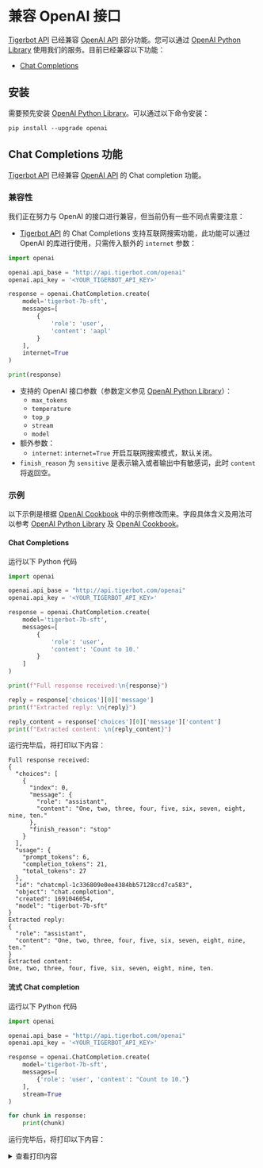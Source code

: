 # 兼容 OpenAI 接口
[Tigerbot API](https://www.tigerbot.com/api-reference/chat) 已经兼容 [OpenAI API](https://platform.openai.com/docs/introduction) 部分功能。您可以通过 [OpenAI Python Library](https://github.com/openai/openai-python) 使用我们的服务。目前已经兼容以下功能：
* [Chat Completions](#chat-completion-功能)


## 安装
需要预先安装 [OpenAI Python Library](https://github.com/openai/openai-python)。可以通过以下命令安装：
```shell
pip install --upgrade openai
```

## Chat Completions 功能
[Tigerbot API](https://www.tigerbot.com/api-reference/chat) 已经兼容 [OpenAI API](https://platform.openai.com/docs/introduction) 的 Chat completion 功能。


### 兼容性
我们正在努力与 OpenAI 的接口进行兼容，但当前仍有一些不同点需要注意：
* [Tigerbot API](https://www.tigerbot.com/api-reference/chat) 的 Chat Completions 支持互联网搜索功能，此功能可以通过 OpenAI 的库进行使用，只需传入额外的 `internet` 参数：
```python
import openai

openai.api_base = "http://api.tigerbot.com/openai"
openai.api_key = '<YOUR_TIGERBOT_API_KEY>'

response = openai.ChatCompletion.create(
    model='tigerbot-7b-sft',
    messages=[
        {
            'role': 'user',
            'content': 'aapl'
        }
    ],
    internet=True
)

print(response)
```
* 支持的 OpenAI 接口参数（参数定义参见 [OpenAI Python Library](https://github.com/openai/openai-python)）：
  * `max_tokens`
  * `temperature`
  * `top_p`
  * `stream`
  * `model`
* 额外参数：
  * `internet`: `internet=True` 开启互联网搜索模式，默认关闭。
* `finish_reason` 为 `sensitive` 是表示输入或者输出中有敏感词，此时 `content` 将返回空。

### 示例

以下示例是根据 [OpenAI Cookbook](https://github.com/openai/openai-cookbook) 中的示例修改而来。字段具体含义及用法可以参考 [OpenAI Python Library](https://github.com/openai/openai-python) 及 [OpenAI Cookbook](https://github.com/openai/openai-cookbook)。

#### Chat Completions

运行以下 Python 代码
```python
import openai

openai.api_base = "http://api.tigerbot.com/openai"
openai.api_key = '<YOUR_TIGERBOT_API_KEY>'

response = openai.ChatCompletion.create(
    model='tigerbot-7b-sft',
    messages=[
        {
            'role': 'user',
            'content': 'Count to 10.'
        }
    ]
)

print(f"Full response received:\n{response}")

reply = response['choices'][0]['message']
print(f"Extracted reply: \n{reply}")

reply_content = response['choices'][0]['message']['content']
print(f"Extracted content: \n{reply_content}")

```
运行完毕后，将打印以下内容：
```shell
Full response received:
{
  "choices": [
    {
      "index": 0,
      "message": {
        "role": "assistant",
        "content": "One, two, three, four, five, six, seven, eight, nine, ten."
      },
      "finish_reason": "stop"
    }
  ],
  "usage": {
    "prompt_tokens": 6,
    "completion_tokens": 21,
    "total_tokens": 27
  },
  "id": "chatcmpl-1c336809e0ee4384bb57128ccd7ca583",
  "object": "chat.completion",
  "created": 1691046054,
  "model": "tigerbot-7b-sft"
}
Extracted reply:
{
  "role": "assistant",
  "content": "One, two, three, four, five, six, seven, eight, nine, ten."
}
Extracted content:
One, two, three, four, five, six, seven, eight, nine, ten.
```

#### 流式 Chat completion
运行以下 Python 代码
```python
import openai

openai.api_base = "http://api.tigerbot.com/openai"
openai.api_key = '<YOUR_TIGERBOT_API_KEY>'

response = openai.ChatCompletion.create(
    model='tigerbot-7b-sft',
    messages=[
        {'role': 'user', 'content': "Count to 10."}
    ],
    stream=True
)

for chunk in response:
    print(chunk)

```
运行完毕后，将打印以下内容：
<details>
  <summary>
    查看打印内容
  </summary>

```shell
{
  "choices": [
    {
      "index": 0,
      "delta": {
        "role": "assistant",
        "content": "One, "
      }
    }
  ],
  "id": "chatcmpl-f23607a17a074f7c944264cfa8eeadb4",
  "object": "chat.completion",
  "created": 1691046229,
  "model": "tigerbot-7b-sft"
}
{
  "choices": [
    {
      "index": 0,
      "delta": {
        "role": "assistant",
        "content": "two, "
      }
    }
  ],
  "id": "chatcmpl-6f717811f64b4c6ba28850b380af5d34",
  "object": "chat.completion",
  "created": 1691046229,
  "model": "tigerbot-7b-sft"
}
{
  "choices": [
    {
      "index": 0,
      "delta": {
        "role": "assistant",
        "content": "three, "
      }
    }
  ],
  "id": "chatcmpl-85c4b4d2da0f43fb95774a39eeab0a5f",
  "object": "chat.completion",
  "created": 1691046229,
  "model": "tigerbot-7b-sft"
}
{
  "choices": [
    {
      "index": 0,
      "delta": {
        "role": "assistant",
        "content": "four, "
      }
    }
  ],
  "id": "chatcmpl-7132d03a60704199a0acbeeccc2f4b34",
  "object": "chat.completion",
  "created": 1691046230,
  "model": "tigerbot-7b-sft"
}
{
  "choices": [
    {
      "index": 0,
      "delta": {
        "role": "assistant",
        "content": "five, "
      }
    }
  ],
  "id": "chatcmpl-74de03e2b747475d8834c8c0a774de43",
  "object": "chat.completion",
  "created": 1691046230,
  "model": "tigerbot-7b-sft"
}
{
  "choices": [
    {
      "index": 0,
      "delta": {
        "role": "assistant",
        "content": "six, "
      }
    }
  ],
  "id": "chatcmpl-1df8660259ea47dfbf1553e29bfa45db",
  "object": "chat.completion",
  "created": 1691046230,
  "model": "tigerbot-7b-sft"
}
{
  "choices": [
    {
      "index": 0,
      "delta": {
        "role": "assistant",
        "content": "seven, "
      }
    }
  ],
  "id": "chatcmpl-018dd25c33bc47ec930e926817cfe0da",
  "object": "chat.completion",
  "created": 1691046230,
  "model": "tigerbot-7b-sft"
}
{
  "choices": [
    {
      "index": 0,
      "delta": {
        "role": "assistant",
        "content": "eight, "
      }
    }
  ],
  "id": "chatcmpl-bb416d621a5b4f4d854ca54d51b63e02",
  "object": "chat.completion",
  "created": 1691046230,
  "model": "tigerbot-7b-sft"
}
{
  "choices": [
    {
      "index": 0,
      "delta": {
        "role": "assistant",
        "content": "nine, "
      }
    }
  ],
  "id": "chatcmpl-1ad2ad68a1db4ae2a3bcc56775866d7c",
  "object": "chat.completion",
  "created": 1691046230,
  "model": "tigerbot-7b-sft"
}
{
  "choices": [
    {
      "index": 0,
      "delta": {
        "role": "assistant",
        "content": "ten."
      }
    }
  ],
  "id": "chatcmpl-48361ba7cf6f41c981de0cf069a1340a",
  "object": "chat.completion",
  "created": 1691046230,
  "model": "tigerbot-7b-sft"
}
{
  "choices": [
    {
      "index": 0,
      "delta": {},
      "finish_reason": "stop"
    }
  ],
  "id": "chatcmpl-0838fbfe755f4dbc852fead75a415acc",
  "object": "chat.completion",
  "created": 1691046230,
  "model": "tigerbot-7b-sft"
}

```

</details>
